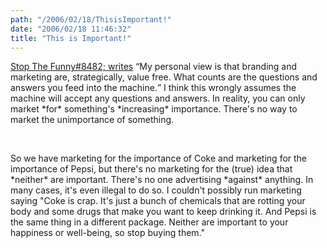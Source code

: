 ```yaml
---
path: "/2006/02/18/ThisisImportant!" 
date: "2006/02/18 11:46:32" 
title: "This is Important!" 
---
```

<p><a href="http://my.opera.com/stopthefunny/blog/show.dml/148449">Stop The Funny#8482; writes</a> <q>My personal view is that branding and marketing are, strategically, value free. What counts are the questions and answers you feed into the machine.</q> I think this wrongly assumes the machine will accept any questions and answers. In reality, you can only market *for* something's *increasing* importance. There's no way to market the unimportance of something.</p><br><p>So we have marketing for the importance of Coke and marketing for the importance of Pepsi, but there's no marketing for the (true) idea that *neither* are important. There's no one advertising *against* anything. In many cases, it's even illegal to do so. I couldn't possibly run marketing saying "Coke is crap. It's just a bunch of chemicals that are rotting your body and some drugs that make you want to keep drinking it. And Pepsi is the same thing in a different package. Neither are important to your happiness or well-being, so stop buying them."</p>